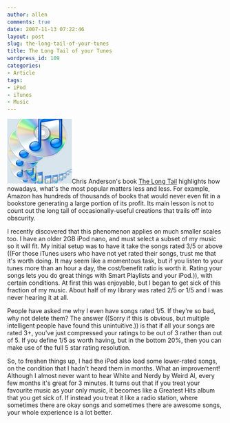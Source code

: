 ```yaml
---
author: allen
comments: true
date: 2007-11-13 07:22:46
layout: post
slug: the-long-tail-of-your-tunes
title: The Long Tail of your Tunes
wordpress_id: 109
categories:
- Article
tags:
- iPod
- iTunes
- Music
---
```


![A long tail of tunes.](/images/wp-uploads/2007/11/itunes_tail.jpg)Chris Anderson's book [The Long Tail](http://www.amazon.ca/gp/product/1401302378?ie=UTF8&tag=alteringtime-20&linkCode=as2&camp=15121&creative=330641&creativeASIN=1401302378) highlights how nowadays, what's the most popular matters less and less. For example, Amazon has hundreds of thousands of books that would never even fit in a bookstore generating a large portion of its profit. Its main lesson is not to count out the long tail of occasionally-useful creations that trails off into obscurity.

I recently discovered that this phenomenon applies on much smaller scales too. I have an older 2GB iPod nano, and must select a subset of my music so it will fit. My initial setup was to have it take the songs rated 3/5 or above ((For those iTunes users who have not yet rated their songs, trust me that it's worth doing. It may seem like a momentous task, but if you listen to your tunes more than an hour a day, the cost/benefit ratio is worth it. Rating your songs lets you do great things with Smart Playlists and your iPod.)), with certain conditions. At first this was enjoyable, but I began to get sick of this fraction of my music. About half of my library was rated 2/5 or 1/5 and I was never hearing it at all.

People have asked me why I even have songs rated 1/5. If they're so bad, why not delete them? The answer ((Sorry if this is obvious, but multiple intelligent people have found this unintuitive.)) is that if all your songs are rated 3+, you've just compressed your ratings to be out of 3 rather than out of 5. If you define 1/5 as worth having, but in the bottom 20%, then you can make use of the full 5 star rating resolution.

So, to freshen things up, I had the iPod also load some lower-rated songs, on the condition that I hadn't heard them in months. What an improvement! Although I almost never want to hear White and Nerdy by Weird Al, every few months it's great for 3 minutes. It turns out that if you treat your favourite music as your only music, it becomes like a Greatest Hits album that you get sick of. If instead you treat it like a radio station, where sometimes there are okay songs and sometimes there are awesome songs, your whole experience is a lot better.
